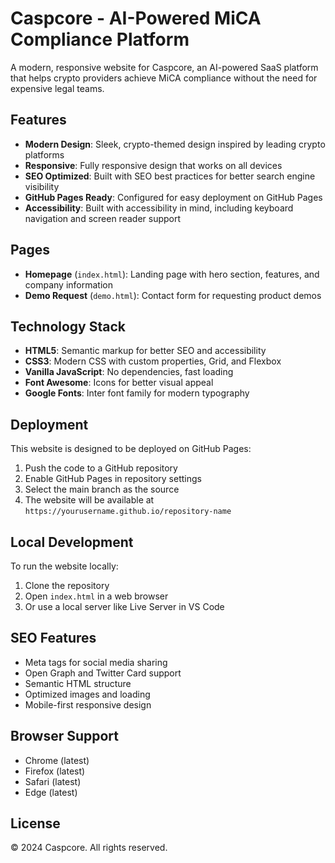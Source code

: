 # Caspcore - AI-Powered MiCA Compliance Platform

A modern, responsive website for Caspcore, an AI-powered SaaS platform that helps crypto providers achieve MiCA compliance without the need for expensive legal teams.

## Features

- **Modern Design**: Sleek, crypto-themed design inspired by leading crypto platforms
- **Responsive**: Fully responsive design that works on all devices
- **SEO Optimized**: Built with SEO best practices for better search engine visibility
- **GitHub Pages Ready**: Configured for easy deployment on GitHub Pages
- **Accessibility**: Built with accessibility in mind, including keyboard navigation and screen reader support

## Pages

- **Homepage** (`index.html`): Landing page with hero section, features, and company information
- **Demo Request** (`demo.html`): Contact form for requesting product demos

## Technology Stack

- **HTML5**: Semantic markup for better SEO and accessibility
- **CSS3**: Modern CSS with custom properties, Grid, and Flexbox
- **Vanilla JavaScript**: No dependencies, fast loading
- **Font Awesome**: Icons for better visual appeal
- **Google Fonts**: Inter font family for modern typography

## Deployment

This website is designed to be deployed on GitHub Pages:

1. Push the code to a GitHub repository
2. Enable GitHub Pages in repository settings
3. Select the main branch as the source
4. The website will be available at `https://yourusername.github.io/repository-name`

## Local Development

To run the website locally:

1. Clone the repository
2. Open `index.html` in a web browser
3. Or use a local server like Live Server in VS Code

## SEO Features

- Meta tags for social media sharing
- Open Graph and Twitter Card support
- Semantic HTML structure
- Optimized images and loading
- Mobile-first responsive design

## Browser Support

- Chrome (latest)
- Firefox (latest)
- Safari (latest)
- Edge (latest)

## License

© 2024 Caspcore. All rights reserved.
